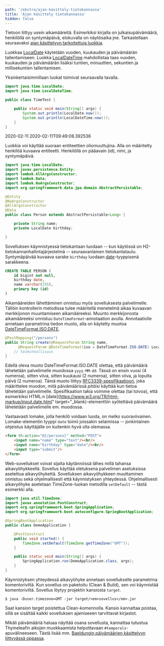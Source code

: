 ```yaml
---
path: '/ekstra/ajan-kasittely-tietokannassa'
title: 'Ajan käsittely tietokannassa'
hidden: false
---
```



Tietoon liittyy usein aikamääreitä. Esimerkiksi kirjalla on julkaisupäivämäärä, henkilöllä on syntymäpäivä, elokuvalla on näytösaika jne. Tarkastellaan seuraavaksi [ajan käsittelyyn tarkoitettuja luokkia](https://docs.oracle.com/en/java/javase/11/docs/api/java.base/java/time/package-summary.html).

Luokkaa [LocalDate](https://docs.oracle.com/javase/8/docs/api/java/time/LocalDate.html) käytetään vuoden, kuukauden ja päivämäärän tallentamiseen. Luokka [LocalDateTime](https://docs.oracle.com/javase/8/docs/api/java/time/LocalDateTime.html) mahdollistaa taas vuoden, kuukauden ja päivämäärän lisäksi tuntien, minuuttien, sekuntien ja millisekuntien tallentamisen.

Yksinkertaisimmillaan luokat toimivat seuraavalla tavalla.

```java
import java.time.LocalDate;
import java.time.LocalDateTime;

public class TimeTest {

    public static void main(String[] args) {
        System.out.println(LocalDate.now());
        System.out.println(LocalDateTime.now());
    }
}
```

<sample-output>

2020-02-11
2020-02-11T09:49:08.392536

</sample-output>


Luokkia voi käyttää suoraan entiteettien oliomuuttujina. Alla on määritelty henkilöä kuvaava entiteetti. Henkilöllä on pääavain (id), nimi, ja syntymäpäivä.


```java
import java.time.LocalDate;
import javax.persistence.Entity;
import lombok.AllArgsConstructor;
import lombok.Data;
import lombok.NoArgsConstructor;
import org.springframework.data.jpa.domain.AbstractPersistable;

@Entity
@NoArgsConstructor
@AllArgsConstructor
@Data
public class Person extends AbstractPersistable<Long> {

    private String name;
    private LocalDate birthday;

}
```

Sovelluksen käynnistyessä tietokantaan luodaan -- kun käytössä on H2-tietokannanhallintajärjestelmä  -- seuraavanlainen tietokantataulu. Syntymäpäivää kuvaava sarake `birthday` luodaan [date](http://www.h2database.com/html/datatypes.html#date_type)-tyyppisenä sarakkeena.


```sql
CREATE TABLE PERSON (
    id bigint not null,
    birthday date,
    name varchar(255),
    primary key (id)
)
```

Aikamääreiden lähettäminen onnistuu myös sovelluksesta palvelimelle. Tällöin kontrollerin metodissa tulee määritellä menetelmä aikaa kuvaavan merkkijonon muuntamiseen aikamääreeksi. Muunto merkkijonosta aikamääreeksi onnistuu `DateTimeFormat`-annotaation avulla. Annotaatiolle annetaan parametrina tiedon muoto, alla on käytetty muotoa [DateTimeFormat.ISO.DATE](https://docs.spring.io/spring-framework/docs/current/javadoc-api/org/springframework/format/annotation/DateTimeFormat.ISO.html#DATE).


```java
@PostMapping("/persons")
public String create(@RequestParam String name,
      @RequestParam @DateTimeFormat(iso = DateTimeFormat.ISO.DATE) LocalDate birthday) {
    // toiminnallisuus
}
```

Edellä oleva muoto DateTimeFormat.ISO.DATE olettaa, että päivämäärä lähetetään palvelimelle muodossa `yyyy-MM-dd`. Tässä on ensin vuosi (4 numeroa), sitten viiva, sitten kuukausi (2 numeroa), sitten viiva, ja lopulta päivä (2 numeroa). Tämä muoto liittyy [RFC3339-spesifikaatioon](https://tools.ietf.org/html/rfc3339#section-5.6), joka määrittelee muodon, mitä päivämäärissä *pitäisi* käyttää kun tietoa lähetetään palvelimelle. Spesifikaation takia voimme olettaa (tai toivoa), että esimerkiksi HTML:n [date](https://www.w3.org/TR/html-markup/input.date.html" target="_blank)-elementtiin syötettävä päivämäärä lähetetään palvelimelle em. muodossa.


Vastaavasti lomake, jolla henkilö voidaan luoda, on melko suoraviivainen. Lomake-elementin tyyppi `date` toimii joissakin selaimissa -- jonkinlainen ohjeistus käyttäjälle on kuitenkin hyvä olla olemassa.

```html
<form th:action="@{/persons}" method="POST">
    <input name="name" type="text"/><br/>
    <input name="birthday" type="date"/><br/>
    <input type="submit"/>
</form>
```


<text-box variant='hint' name='Sovelluksen aikavyöhykkeen asettaminen'>

Web-sovellukset voivat sijaita käytännössä lähes millä tahansa aikavyöhykkeellä. Sovellus käyttää oletuksena palvelimen asetuksissa asetettua aikavyöhykettä. Sovelluksen aikavyöhykkeen muuttaminen onnistuu sekä ohjelmallisesti että käynnistyksen yhteydessä. Ohjelmallisesti aikavyöhyke asetetaan TimeZone-luokan metodilla `setDefault` -- tästä esimerkki alla.

```java
import java.util.TimeZone;
import javax.annotation.PostConstruct;
import org.springframework.boot.SpringApplication;
import org.springframework.boot.autoconfigure.SpringBootApplication;

@SpringBootApplication
public class DemoApplication {

    @PostConstruct
    public void started() {
        TimeZone.setDefault(TimeZone.getTimeZone("GMT"));
    }

    public static void main(String[] args) {
        SpringApplication.run(DemoApplication.class, args);
    }
}
```

Käynnistyksen yhteydessä aikavyöhyke annetaan sovellukselle parametrina komentoriviltä. Kun sovellus on paketoitu (Clean & Build), sen voi käynnistää komentoriviltä. Sovellus löytyy projektin kansiosta `target`.


```console
$ java -Duser.timezone=GMT -jar target/<em>sovellus</em>.jar
```

Saat kansion target poistettua Clean-komennolla. Kansio kannattaa poistaa, sillä se sisältää kaikki sovelluksen ajamiseeen tarvittavat kirjastot.

</text-box>

Mikäli päivämääriä haluaa näyttää osana sovellusta, kannattaa tutustua Thymeleafin aikojen muokkaamista helpottavaan `#temporals`-apuvälineeseen. Tästä lisää mm. [Baeldungin päivämäärien käsittelyyn liittyvässä oppassa](https://www.baeldung.com/dates-in-thymeleaf).

